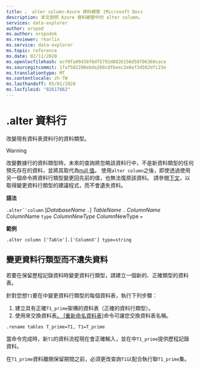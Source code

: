 ```yaml
---
title: 。 alter column-Azure 資料總管 |Microsoft Docs
description: 本文說明 Azure 資料總管中的 alter column。
services: data-explorer
author: orspod
ms.author: orspodek
ms.reviewer: rkarlin
ms.service: data-explorer
ms.topic: reference
ms.date: 02/11/2020
ms.openlocfilehash: ecf0fa09438f8df5792d8826150d58f06360cace
ms.sourcegitcommit: 1faf502280ebda268cdfbeec2e8ef3d582dfc23e
ms.translationtype: MT
ms.contentlocale: zh-TW
ms.lasthandoff: 05/01/2020
ms.locfileid: "82617862"
---
```

# <a name="alter-column"></a>.alter 資料行

改變現有資料表資料行的資料類型。

> [!WARNING]
> 改變數據行的資料類型時，未來的查詢將忽略該資料行中，不是新資料類型的任何預先存在的資料，並將其取代為[null 值](../query/scalar-data-types/null-values.md)。 使用`alter column`之後，即使透過使用另一個命令將資料行類型變更回先前的值，也無法復原該資料。
> 請參閱[下文](#changing-column-type-without-data-loss)，以取得變更資料行類型的建議程式，而不會遺失資料。

**語法** 

`.alter``column` [*DatabaseName* `.`] *TableName* `.` *ColumnName* ColumnName `type` *ColumnNewType* ColumnNewType `=`
 
**範例** 

```kusto
.alter column ['Table'].['ColumnX'] type=string
```

## <a name="changing-column-type-without-data-loss"></a>變更資料行類型而不遺失資料

若要在保留歷程記錄資料時變更資料行類型，請建立一個新的、正確類型的資料表。

針對您想`T1`要在中變更資料行類型的每個資料表，執行下列步驟：

1. 建立具有正確`T1_prime`架構的資料表（正確的資料行類型）。
1. 使用來交換資料表[。 [重新命名資料表]](rename-table-command.md)命令可讓您交換資料表名稱。

```kusto
.rename tables T_prime=T1, T1=T_prime
```

當命令完成時，新`T1`的資料流程現在會正確輸入，並在中`T1_prime`提供歷程記錄資料。

在`T1_prime`資料離開保留期間之前，必須更改查詢`T1`以配合執行聯`T1_prime`集。